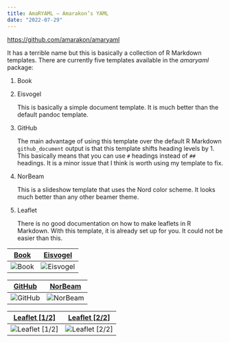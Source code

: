 ```yaml
---
title: AmaRYAML – Amarakon’s YAML
date: "2022-07-29"
---
```



https://github.com/amarakon/amaryaml

It has a terrible name but this is basically a collection of R Markdown templates.
There are currently five templates available in the *amaryaml* package:

1. Book
1. Eisvogel

   This is basically a simple document template.
   It is much better than the default pandoc template.

1. GitHub

   The main advantage of using this template over the default R Markdown `github_document` output is that this template shifts heading levels by 1.
   This basically means that you can use `#` headings instead of `##` headings.
   It is a minor issue that I think is worth using my template to fix.

1. NorBeam

   This is a slideshow template that uses the Nord color scheme.
   It looks much better than any other beamer theme.

1. Leaflet

   There is no good documentation on how to make leaflets in R Markdown.
   With this template, it is already set up for you.
   It could not be easier than this.


|      [Book](https://github.com/amarakon/amaryaml/blob/master/examples/book/book.pdf)      |      [Eisvogel](https://github.com/amarakon/amaryaml/blob/master/examples/eisvogel/eisvogel.pdf)      |
|:-----------------------------------------------------------------------------------------:|:-----------------------------------------------------------------------------------------------------:|
| ![Book](https://github.com/amarakon/amaryaml/blob/master/examples/book/book.png?raw=true) | ![Eisvogel](https://github.com/amarakon/amaryaml/blob/master/examples/eisvogel/eisvogel.png?raw=true) |


|      [GitHub](https://github.com/amarakon/amaryaml/blob/master/examples/github/github.md)       |      [NorBeam](https://github.com/amarakon/amaryaml/blob/master/examples/norbeam/norbeam.pdf)      |
|:-----------------------------------------------------------------------------------------------:|:--------------------------------------------------------------------------------------------------:|
| ![GitHub](https://github.com/amarakon/amaryaml/blob/master/examples/github/github.png?raw=true) | ![NorBeam](https://github.com/amarakon/amaryaml/blob/master/examples/norbeam/norbeam.png?raw=true) |


|       [Leaflet [1/2]](https://github.com/amarakon/amaryaml/blob/master/examples/leaflet/leaflet.pdf)       |       [Leaflet [2/2]](https://github.com/amarakon/amaryaml/blob/master/examples/leaflet/leaflet.pdf)       |
|:----------------------------------------------------------------------------------------------------------:|:----------------------------------------------------------------------------------------------------------:|
| ![Leaflet [1/2]](https://github.com/amarakon/amaryaml/blob/master/examples/leaflet/leaflet-1.png?raw=true) | ![Leaflet [2/2]](https://github.com/amarakon/amaryaml/blob/master/examples/leaflet/leaflet-2.png?raw=true) |
